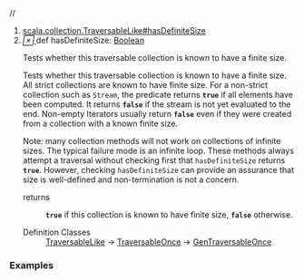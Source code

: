 //
<ol>
<li><a href="https://www.scala-lang.org/api/2.12.3/scala/collection/immutable/List.html#hasDefiniteSize:Boolean">scala.collection.TraversableLike#hasDefiniteSize</a></li>
<li name="scala.collection.TraversableLike#hasDefiniteSize" visbl="pub" class="indented0 " data-isabs="false" fullcomment="yes" group="Ungrouped"> <a id="hasDefiniteSize:Boolean"></a> <span class="permalink"> <a href="../../../scala/collection/immutable/List.html#hasDefiniteSize:Boolean" title="Permalink"> <i class="material-icons"></i> </a> </span> <span class="modifier_kind"> <span class="modifier"></span> <span class="kind">def</span> </span> <span class="symbol"> <span class="name">hasDefiniteSize</span><span class="result">: <a href="../../Boolean.html" class="extype" name="scala.Boolean">Boolean</a></span> </span> <p class="shortcomment cmt">Tests whether this traversable collection is known to have a finite size.</p>
 <div class="fullcomment">
  <div class="comment cmt">
   <p>Tests whether this traversable collection is known to have a finite size. All strict collections are known to have finite size. For a non-strict collection such as <code>Stream</code>, the predicate returns <code><b>true</b></code> if all elements have been computed. It returns <code><b>false</b></code> if the stream is not yet evaluated to the end. Non-empty Iterators usually return <code><b>false</b></code> even if they were created from a collection with a known finite size.</p>
   <p> Note: many collection methods will not work on collections of infinite sizes. The typical failure mode is an infinite loop. These methods always attempt a traversal without checking first that <code>hasDefiniteSize</code> returns <code><b>true</b></code>. However, checking <code>hasDefiniteSize</code> can provide an assurance that size is well-defined and non-termination is not a concern. </p>
  </div>
  <dl class="paramcmts block">
   <dt>
    returns
   </dt>
   <dd class="cmt">
    <p><code><b>true</b></code> if this collection is known to have finite size, <code><b>false</b></code> otherwise.</p>
   </dd>
  </dl>
  <dl class="attributes block"> 
   <dt>
    Definition Classes
   </dt>
   <dd>
    <a href="../TraversableLike.html" class="extype" name="scala.collection.TraversableLike">TraversableLike</a> → 
    <a href="../TraversableOnce.html" class="extype" name="scala.collection.TraversableOnce">TraversableOnce</a> → 
    <a href="../GenTraversableOnce.html" class="extype" name="scala.collection.GenTraversableOnce">GenTraversableOnce</a>
   </dd>
  </dl>
 </div> </li>
        </ol>


### Examples



